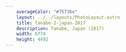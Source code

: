 ```yaml
---
    averageColor: "#75736e"
    layout: ../../layouts/PhotoLayout.astro
    title: tanabe-2-japan-2017
    description: Tanabe, Japan (2017)
    width: 6774
    height: 4492
---
```

